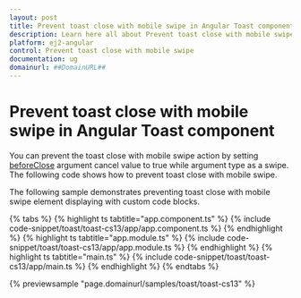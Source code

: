 ```yaml
---
layout: post
title: Prevent toast close with mobile swipe in Angular Toast component | Syncfusion
description: Learn here all about Prevent toast close with mobile swipe in Syncfusion Angular Toast component of Syncfusion Essential JS 2 and more.
platform: ej2-angular
control: Prevent toast close with mobile swipe 
documentation: ug
domainurl: ##DomainURL##
---
```


# Prevent toast close with mobile swipe in Angular Toast component

You can prevent the toast close with mobile swipe action by setting [beforeClose](https://ej2.syncfusion.com/angular/documentation/api/toast/#beforeClose) argument cancel value to true while argument type as a swipe. The following code shows how to prevent toast close with mobile swipe.

The following sample demonstrates preventing toast close with mobile swipe element displaying with custom code blocks.

{% tabs %}
{% highlight ts tabtitle="app.component.ts" %}
{% include code-snippet/toast/toast-cs13/app/app.component.ts %}
{% endhighlight %}
{% highlight ts tabtitle="app.module.ts" %}
{% include code-snippet/toast/toast-cs13/app/app.module.ts %}
{% endhighlight %}
{% highlight ts tabtitle="main.ts" %}
{% include code-snippet/toast/toast-cs13/app/main.ts %}
{% endhighlight %}
{% endtabs %}
  
{% previewsample "page.domainurl/samples/toast/toast-cs13" %}